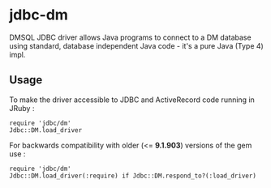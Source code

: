 # jdbc-dm

DMSQL JDBC driver allows Java programs to connect to a DM database
using standard, database independent Java code - it's a pure Java (Type 4) impl.


## Usage

To make the driver accessible to JDBC and ActiveRecord code running in JRuby :

    require 'jdbc/dm'
    Jdbc::DM.load_driver

For backwards compatibility with older (<= **9.1.903**) versions of the gem use :

    require 'jdbc/dm'
    Jdbc::DM.load_driver(:require) if Jdbc::DM.respond_to?(:load_driver)
